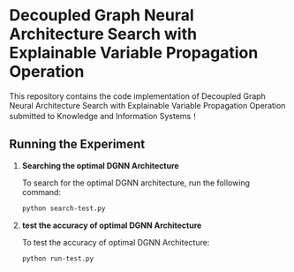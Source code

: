# Decoupled Graph Neural Architecture Search with Explainable Variable Propagation Operation
This repository contains the code implementation of Decoupled Graph Neural Architecture Search with Explainable Variable Propagation Operation submitted to Knowledge and Information Systems！

## Running the Experiment

1. **Searching the optimal DGNN Architecture**

   To search for the optimal DGNN architecture, run the following command:

   ```bash
   python search-test.py


2. **test the accuracy of optimal DGNN Architecture**

   To test the accuracy of optimal DGNN Architecture:

   ```bash
   python run-test.py


